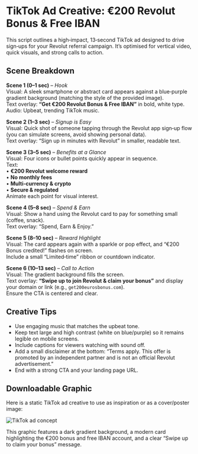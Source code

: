 # TikTok Ad Creative: €200 Revolut Bonus & Free IBAN

This script outlines a high‑impact, 13‑second TikTok ad designed to drive sign‑ups for your Revolut referral campaign. It’s optimised for vertical video, quick visuals, and strong calls to action.

## Scene Breakdown

**Scene 1 (0–1 sec)** – *Hook*  
Visual: A sleek smartphone or abstract card appears against a blue‑purple gradient background (matching the style of the provided image).  
Text overlay: **“Get €200 Revolut Bonus & Free IBAN”** in bold, white type.  
Audio: Upbeat, trending TikTok music.

**Scene 2 (1–3 sec)** – *Signup is Easy*  
Visual: Quick shot of someone tapping through the Revolut app sign‑up flow (you can simulate screens, avoid showing personal data).  
Text overlay: “Sign up in minutes with Revolut” in smaller, readable text.

**Scene 3 (3–5 sec)** – *Benefits at a Glance*  
Visual: Four icons or bullet points quickly appear in sequence.  
Text:  
• **€200 Revolut welcome reward**  
• **No monthly fees**  
• **Multi‑currency & crypto**  
• **Secure & regulated**  
Animate each point for visual interest.

**Scene 4 (5–8 sec)** – *Spend & Earn*  
Visual: Show a hand using the Revolut card to pay for something small (coffee, snack).  
Text overlay: “Spend, Earn & Enjoy.”

**Scene 5 (8–10 sec)** – *Reward Highlight*  
Visual: The card appears again with a sparkle or pop effect, and “€200 Bonus credited!” flashes on screen.  
Include a small “Limited‑time” ribbon or countdown indicator.

**Scene 6 (10–13 sec)** – *Call to Action*  
Visual: The gradient background fills the screen.  
Text overlay: **“Swipe up to join Revolut & claim your bonus”** and display your domain or link (e.g., `get200eurosbonus.com`).  
Ensure the CTA is centered and clear.

## Creative Tips

* Use engaging music that matches the upbeat tone.  
* Keep text large and high contrast (white on blue/purple) so it remains legible on mobile screens.  
* Include captions for viewers watching with sound off.  
* Add a small disclaimer at the bottom: “Terms apply. This offer is promoted by an independent partner and is not an official Revolut advertisement.”  
* End with a strong CTA and your landing page URL.

## Downloadable Graphic

Here is a static TikTok ad creative to use as inspiration or as a cover/poster image:

![TikTok ad concept]({{file:file-AbbZJbmSSBffUjvyQPGgv3}})

This graphic features a dark gradient background, a modern card highlighting the €200 bonus and free IBAN account, and a clear “Swipe up to claim your bonus” message.
